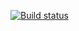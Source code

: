 [![Build status](https://ci.appveyor.com/api/projects/status/slxnrd8u9sc97o23/branch/main?svg=true)](https://ci.appveyor.com/project/VikaMin/web/branch/main)
